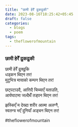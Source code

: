 ```yaml
---
title: "छामी हेरेँ ढुकढुकी"
date: 2023-08-16T18:25:42+05:45
draft: false
categories:
  - blogs
  - poem
tags:
  - theflowerofmountain
---
```

### छामी हेरेँ ढुकढुकी

छामी हेरेँ ढुक्ढुकि  
धड्कन थिएन तर!  
मुटुभित्र मायाको कम्पन थिएन तर!

छट्पटाउदै, आत्तिदै चिच्याएँ यताउति,  
आर्यघाटमा जल्दैथेँ तड्पन थिएन तर!

झस्किएँ म देख्दा शरीर आत्मा अलग्गै,  
स्वतन्त्र भएँ दुनियाँ अड्चन थिएन तर!

#theflowerofmountain
